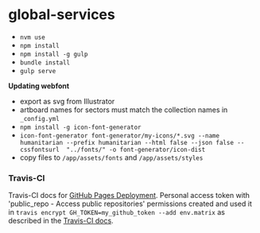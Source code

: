 # global-services

- `nvm use`
- `npm install`
- `npm install -g gulp`
- `bundle install`
- `gulp serve`


**Updating webfont**

- export as svg from Illustrator
- artboard names for sectors must match the collection names in `_config.yml`
- `npm install -g icon-font-generator`
- `icon-font-generator font-generator/my-icons/*.svg --name humanitarian --prefix humanitarian --html false --json false --cssfontsurl  "../fonts/" -o font-generator/icon-dist`  
- copy files to `/app/assets/fonts` and `/app/assets/styles`


### Travis-CI

Travis-CI docs for [GitHub Pages Deployment](https://docs.travis-ci.com/user/deployment/pages/). Personal access token with 'public_repo - Access public repositories' permissions created and used it in `travis encrypt GH_TOKEN=my_github_token --add env.matrix` as described in the [Travis-CI docs](https://docs.travis-ci.com/user/environment-variables#Encrypting-environment-variables).